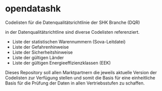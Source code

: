 # opendatashk
Codelisten für die Datenqualitätsrichtlinie der SHK Branche (DQR)

in der Datenqualitätsrichtline sind diverse Codelisten referenziert.

* Liste der statistischen Warennummern (Sova-Leitdatei)
* Liste der Gefahrenhinweise
* Liste der Sicherheitshinweise
* Liste der gültigen Länder
* Liste der gültigen Energieeffizienzklassen (EEK)

Dieses Repository soll allen Marktpartnern die jeweils aktuelle Version der Codelisten zur Verfügung stellen und somit die Basis für eine einheitliche Basis für die Prüfung der Daten in allen Vertriebsstufen zu schaffen.

